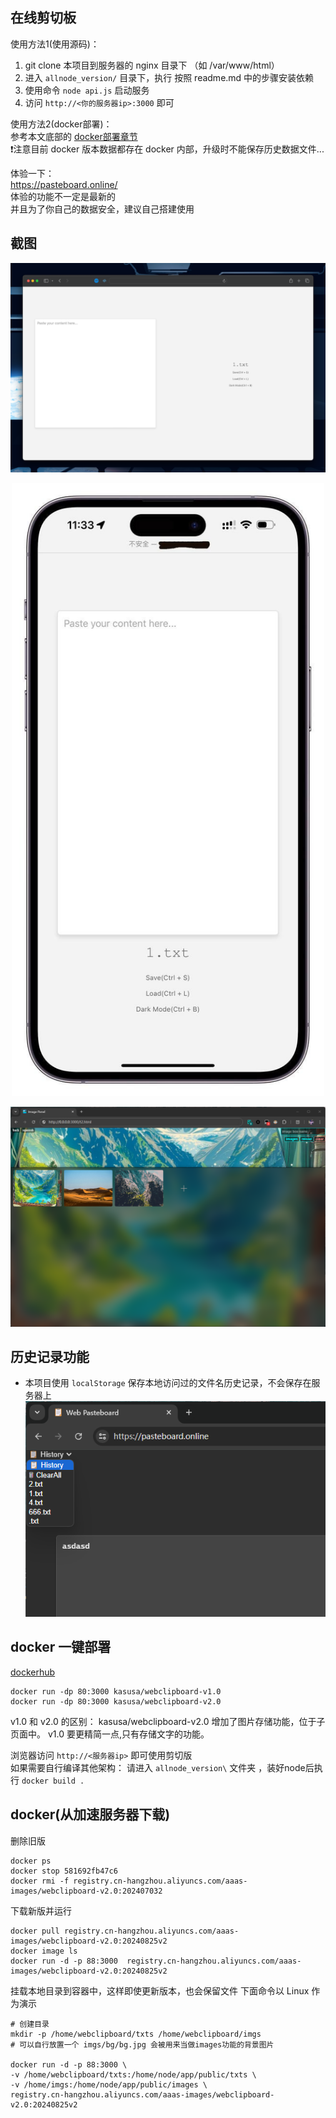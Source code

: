 ## 在线剪切板
使用方法1(使用源码)：
1. git clone 本项目到服务器的 nginx 目录下 （如 /var/www/html）
2. 进入 `allnode_version/` 目录下，执行 按照 readme.md 中的步骤安装依赖
3. 使用命令 `node api.js` 启动服务
4. 访问 `http://<你的服务器ip>:3000` 即可

使用方法2(docker部署)：  
参考本文底部的 [docker部署章节](#docker-一键部署)  
❗注意目前 docker 版本数据都存在 docker 内部，升级时不能保存历史数据文件...

体验一下：  
https://pasteboard.online/  
体验的功能不一定是最新的  
并且为了你自己的数据安全，建议自己搭建使用

## 截图
![1](images/image.png)
<div align="center">
	<img src="images/image2.jpg" alt="Editor" width="500">
</div>

![图片上传功能](https://raw.githubusercontent.com/cornradio/imgs/main/blog/Clip_2024-07-17_19-45-13.png)

## 历史记录功能
- 本项目使用 `localStorage` 保存本地访问过的文件名历史记录，不会保存在服务器上
![历史记录](https://raw.githubusercontent.com/cornradio/imgs/main/blog/Clip_2024-07-17_19-47-01.png)

## docker 一键部署
[dockerhub](https://hub.docker.com/r/kasusa/webclipboard-v2.0)


```shell
docker run -dp 80:3000 kasusa/webclipboard-v1.0
docker run -dp 80:3000 kasusa/webclipboard-v2.0
```
v1.0 和 v2.0 的区别：
kasusa/webclipboard-v2.0 增加了图片存储功能，位于子页面中。
v1.0 要更精简一点,只有存储文字的功能。

浏览器访问 `http://<服务器ip>` 即可使用剪切版  
如果需要自行编译其他架构： 请进入 `allnode_version\` 文件夹 ，装好node后执行 `docker build .`

## docker(从加速服务器下载)

删除旧版
```
docker ps
docker stop 581692fb47c6
docker rmi -f registry.cn-hangzhou.aliyuncs.com/aaas-images/webclipboard-v2.0:202407032
```

下载新版并运行
```
docker pull registry.cn-hangzhou.aliyuncs.com/aaas-images/webclipboard-v2.0:20240825v2
docker image ls
docker run -d -p 88:3000  registry.cn-hangzhou.aliyuncs.com/aaas-images/webclipboard-v2.0:20240825v2
```

挂载本地目录到容器中，这样即使更新版本，也会保留文件
下面命令以 Linux 作为演示
```
# 创建目录 
mkdir -p /home/webclipboard/txts /home/webclipboard/imgs
# 可以自行放置一个 imgs/bg/bg.jpg 会被用来当做images功能的背景图片

docker run -d -p 88:3000 \
-v /home/webclipboard/txts:/home/node/app/public/txts \
-v /home/imgs:/home/node/app/public/images \
registry.cn-hangzhou.aliyuncs.com/aaas-images/webclipboard-v2.0:20240825v2
```
